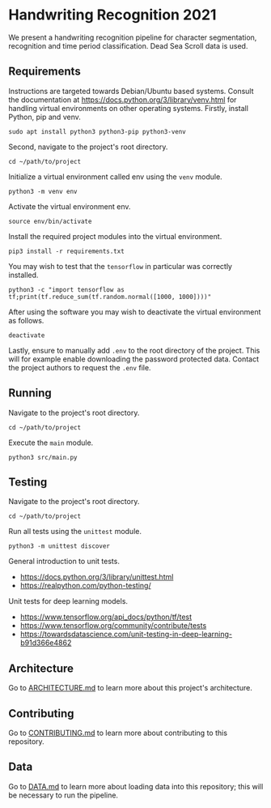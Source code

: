# Handwriting Recognition 2021

We present a handwriting recognition pipeline for character segmentation, recognition and time period classification.
Dead Sea Scroll data is used.

## Requirements

Instructions are targeted towards Debian/Ubuntu based systems.
Consult the documentation at <https://docs.python.org/3/library/venv.html> for handling virtual environments on other operating systems.
Firstly, install Python, pip and venv.

    sudo apt install python3 python3-pip python3-venv

Second, navigate to the project's root directory.

    cd ~/path/to/project

Initialize a virtual environment called env using the `venv` module.

    python3 -m venv env

Activate the virtual environment env.

    source env/bin/activate

Install the required project modules into the virtual environment.

    pip3 install -r requirements.txt

You may wish to test that the `tensorflow` in particular was correctly installed.

    python3 -c "import tensorflow as tf;print(tf.reduce_sum(tf.random.normal([1000, 1000])))"

After using the software you may wish to deactivate the virtual environment as follows.

    deactivate

Lastly, ensure to manually add `.env` to the root directory of the project.
This will for example enable downloading the password protected data.
Contact the project authors to request the `.env` file.

## Running

Navigate to the project's root directory.

    cd ~/path/to/project

Execute the `main` module.

    python3 src/main.py

## Testing

Navigate to the project's root directory.

    cd ~/path/to/project

Run all tests using the `unittest` module.

    python3 -m unittest discover

General introduction to unit tests.

- <https://docs.python.org/3/library/unittest.html>
- <https://realpython.com/python-testing/>

Unit tests for deep learning models.

- <https://www.tensorflow.org/api_docs/python/tf/test>
- <https://www.tensorflow.org/community/contribute/tests>
- <https://towardsdatascience.com/unit-testing-in-deep-learning-b91d366e4862>

## Architecture

Go to [ARCHITECTURE.md](ARCHITECTURE.md) to learn more about this project's architecture.

## Contributing

Go to [CONTRIBUTING.md](CONTRIBUTING.md) to learn more about contributing to this repository.

## Data

Go to [DATA.md](data/DATA.md) to learn more about loading data into this repository; this will be necessary to run the pipeline.

